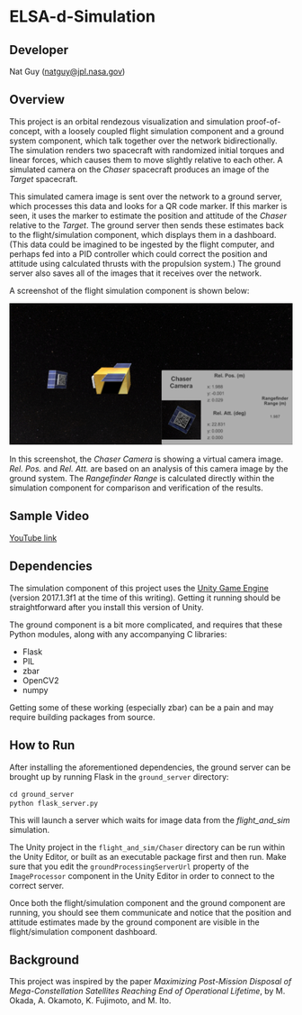 ELSA-d-Simulation
===============

## Developer

Nat Guy (natguy@jpl.nasa.gov)

## Overview

This project is an orbital rendezous visualization and simulation proof-of-concept, with a loosely coupled flight simulation component and a ground system component, which talk together over the network bidirectionally. The simulation renders two spacecraft with randomized initial torques and linear forces, which causes them to move slightly relative to each other. A simulated camera on the *Chaser* spacecraft produces an image of the *Target* spacecraft.

This simulated camera image is sent over the network to a ground server, which processes this data and looks for a QR code marker. If this marker is seen, it uses the marker to estimate the position and attitude of the *Chaser* relative to the *Target*. The ground server then sends these estimates back to the flight/simulation component, which displays them in a dashboard. (This data could be imagined to be ingested by the flight computer, and perhaps fed into a PID controller which could correct the position and attitude using calculated thrusts with the propulsion system.) The ground server also saves all of the images that it receives over the network.

A screenshot of the flight simulation component is shown below:

![Flight simulation component](screenshot.png)

In this screenshot, the *Chaser Camera* is showing a virtual camera image. *Rel. Pos.* and *Rel. Att.* are based on an analysis of this camera image by the ground system. The *Rangefinder Range* is calculated directly within the simulation component for comparison and verification of the results.

## Sample Video

[YouTube link](https://youtu.be/WW_zD3agx34)

## Dependencies

The simulation component of this project uses the [Unity Game Engine](https://unity3d.com/) (version 2017.1.3f1 at the time of this writing). Getting it running should be straightforward after you install this version of Unity.

The ground component is a bit more complicated, and requires that these Python modules, along with any accompanying C libraries:

* Flask
* PIL
* zbar
* OpenCV2
* numpy

Getting some of these working (especially zbar) can be a pain and may require building packages from source.

## How to Run

After installing the aforementioned dependencies, the ground server can be brought up by running Flask in the `ground_server` directory:

```
cd ground_server
python flask_server.py
```

This will launch a server which waits for image data from the *flight_and_sim* simulation.

The Unity project in the `flight_and_sim/Chaser` directory can be run within the Unity Editor, or built as an executable package first and then run. Make sure that you edit the `groundProcessingServerUrl` property of the `ImageProcessor` component in the Unity Editor in order to connect to the correct server.

Once both the flight/simulation component and the ground component are running, you should see them communicate and notice that the position and attitude estimates made by the ground component are visible in the flight/simulation component dashboard.

## Background

This project was inspired by the paper *Maximizing Post-Mission Disposal of Mega-Constellation Satellites Reaching End of Operational Lifetime*, by M. Okada, A. Okamoto, K. Fujimoto, and M. Ito.